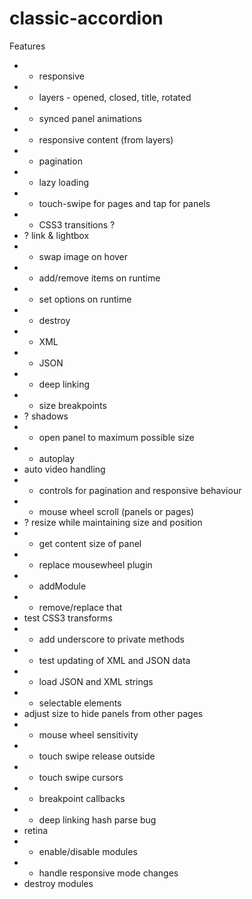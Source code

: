 classic-accordion
=================

Features

* + responsive
* + layers - opened, closed, title, rotated
* + synced panel animations
* + responsive content (from layers)
* + pagination
* + lazy loading
* + touch-swipe for pages and tap for panels
* + CSS3 transitions ?
* ? link & lightbox
* + swap image on hover
* + add/remove items on runtime
* + set options on runtime
* + destroy
* + XML
* + JSON
* + deep linking
* + size breakpoints
* ? shadows
* + open panel to maximum possible size
* + autoplay
* auto video handling
* + controls for pagination and responsive behaviour
* + mouse wheel scroll (panels or pages)
* ? resize while maintaining size and position
* + get content size of panel
* + replace mousewheel plugin
* + addModule
* + remove/replace that
* test CSS3 transforms
* + add underscore to private methods
* + test updating of XML and JSON data
* + load JSON and XML strings
* + selectable elements
* adjust size to hide panels from other pages
* + mouse wheel sensitivity
* + touch swipe release outside
* + touch swipe cursors
* + breakpoint callbacks
* + deep linking hash parse bug
* retina
* + enable/disable modules
* + handle responsive mode changes
* destroy modules